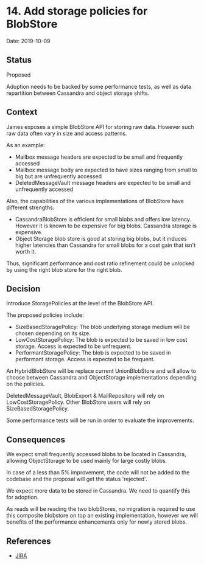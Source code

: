 # 14. Add storage policies for BlobStore

Date: 2019-10-09

## Status

Proposed

Adoption needs to be backed by some performance tests, as well as data repartition between Cassandra and object storage shifts.

## Context

James exposes a simple BlobStore API for storing raw data. However such raw data often vary in size and access patterns.

As an example:

 - Mailbox message headers are expected to be small and frequently accessed
 - Mailbox message body are expected to have sizes ranging from small to big but are unfrequently accessed
 - DeletedMessageVault message headers are expected to be small and unfrequently accessed

Also, the capabilities of the various implementations of BlobStore have different strengths:

 - CassandraBlobStore is efficient for small blobs and offers low latency. However it is known to be expensive for big blobs. Cassandra storage is expensive.
 - Object Storage blob store is good at storing big blobs, but it induces higher latencies than Cassandra for small blobs for a cost gain that isn't worth it.

Thus, significant performance and cost ratio refinement could be unlocked by using the right blob store for the right blob.

## Decision

Introduce StoragePolicies at the level of the BlobStore API.

The proposed policies include:

 - SizeBasedStoragePolicy: The blob underlying storage medium will be chosen depending on its size.
 - LowCostStoragePolicy: The blob is expected to be saved in low cost storage. Access is expected to be unfrequent.
 - PerformantStoragePolicy: The blob is expected to be saved in performant storage. Access is expected to be frequent.

An HybridBlobStore will be replace current UnionBlobStore and will allow to choose between Cassandra and ObjectStorage implementations depending on the policies.

DeletedMessageVault, BlobExport & MailRepository will rely on LowCostStoragePolicy. Other BlobStore users will rely on SizeBasedStoragePolicy.

Some performance tests will be run in order to evaluate the improvements.

## Consequences

We expect small frequently accessed blobs to be located in Cassandra, allowing ObjectStorage to be used mainly for large costly blobs.

In case of a less than 5% improvement, the code will not be added to the codebase and the proposal will get the status 'rejected'.

We expect more data to be stored in Cassandra. We need to quantify this for adoption.

As reads will be reading the two blobStores, no migration is required to use this composite blobstore on top an existing implementation,
however we will benefits of the performance enhancements only for newly stored blobs.

## References

 - [JIRA](https://issues.apache.org/jira/browse/JAMES-2921)